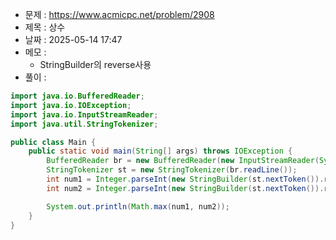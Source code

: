 - 문제 : https://www.acmicpc.net/problem/2908
- 제목 : 상수
- 날짜 : 2025-05-14 17:47
- 메모 : 
  - StringBuilder의 reverse사용
- 풀이 : 
```java
import java.io.BufferedReader;
import java.io.IOException;
import java.io.InputStreamReader;
import java.util.StringTokenizer;

public class Main {
    public static void main(String[] args) throws IOException {
        BufferedReader br = new BufferedReader(new InputStreamReader(System.in));
        StringTokenizer st = new StringTokenizer(br.readLine());
        int num1 = Integer.parseInt(new StringBuilder(st.nextToken()).reverse().toString());
        int num2 = Integer.parseInt(new StringBuilder(st.nextToken()).reverse().toString());

        System.out.println(Math.max(num1, num2));
    }
}
```